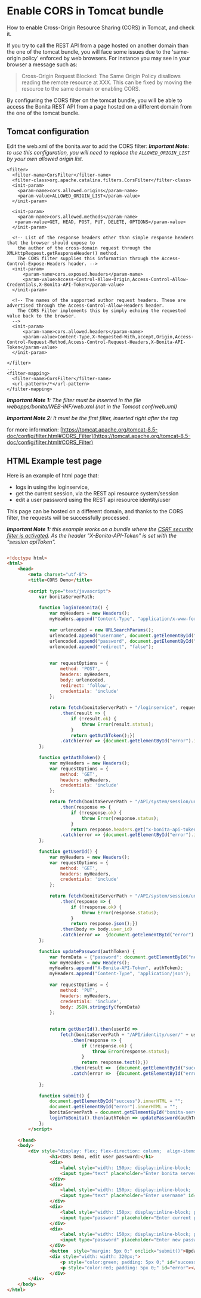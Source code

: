 # Enable CORS in Tomcat bundle

How to enable Cross-Origin Resource Sharing (CORS) in Tomcat, and check it.

If you try to call the REST API from a page hosted on another domain than the one of the tomcat bundle,
you will face some issues due to the 'same-origin policy' enforced by web browsers.
For instance you may see in your browser a message such as:

>Cross-Origin Request Blocked: The Same Origin Policy disallows reading the remote resource at XXX.
>This can be fixed by moving the resource to the same domain or enabling CORS.

By configuring the CORS filter on the tomcat bundle, you will be able to access the Bonita REST API from a page
 hosted on a different domain from the one of the tomcat bundle.


## Tomcat configuration

Edit the web.xml of the bonita.war to add the CORS filter:
_**Important Note:** to use this configuration, you will need to replace the `ALLOWED_ORIGIN_LIST` by your own allowed origin list._


```code
<filter>
  <filter-name>CorsFilter</filter-name>
  <filter-class>org.apache.catalina.filters.CorsFilter</filter-class>
  <init-param>
    <param-name>cors.allowed.origins</param-name>
    <param-value>ALLOWED_ORIGIN_LIST</param-value>
  </init-param>

  <init-param>
    <param-name>cors.allowed.methods</param-name>
   <param-value>GET, HEAD, POST, PUT, DELETE, OPTIONS</param-value>
  </init-param>

  <!-- List of the response headers other than simple response headers that the browser should expose to
    the author of the cross-domain request through the XMLHttpRequest.getResponseHeader() method.
    The CORS filter supplies this information through the Access-Control-Expose-Headers header. -->
  <init-param>
      <param-name>cors.exposed.headers</param-name>
      <param-value>Access-Control-Allow-Origin,Access-Control-Allow-Credentials,X-Bonita-API-Token</param-value>
  </init-param>

  <!-- The names of the supported author request headers. These are advertised through the Access-Control-Allow-Headers header.
    The CORS Filter implements this by simply echoing the requested value back to the browser.
  -->
  <init-param>
      <param-name>cors.allowed.headers</param-name>
      <param-value>Content-Type,X-Requested-With,accept,Origin,Access-Control-Request-Method,Access-Control-Request-Headers,X-Bonita-API-Token</param-value>
  </init-param>

</filter>
...
<filter-mapping>
  <filter-name>CorsFilter</filter-name>
  <url-pattern>/*</url-pattern>
</filter-mapping>
```
_**Important Note 1:** The filter must be inserted in the file webapps/bonita/WEB-INF/web.xml (not in the Tomcat conf/web.xml)_

_**Important Note 2:** It must be the first filter, inserted right after the </error-page> tag_

for more information:
[https://tomcat.apache.org/tomcat-8.5-doc/config/filter.html#CORS_Filter](https://tomcat.apache.org/tomcat-8.5-doc/config/filter.html#CORS_Filter)

## HTML Example test page

Here is an example of html page that:
- logs in using the loginservice,
- get the current session, via the REST api resource system/session
- edit a user password using the REST api resource identity/user

This page can be hosted on a different domain, and thanks to the CORS filter, the requests will be successfully processed.

_**Important Note 1:** this example works on a bundle where the [CSRF security filter is activated](csrf-security). As the header "X-Bonita-API-Token" is set with the "session apiToken"._

```html

<!doctype html>
<html>
    <head>
        <meta charset="utf-8">
        <title>CORS Demo</title>
    
        <script type="text/javascript">
			var bonitaServerPath;
			
            function loginToBonita() {
                var myHeaders = new Headers();
                myHeaders.append("Content-Type", "application/x-www-form-urlencoded");
    
                var urlencoded = new URLSearchParams();
                urlencoded.append("username", document.getElementById("username").value);
                urlencoded.append("password", document.getElementById("current-password").value);
                urlencoded.append("redirect", "false");
    
    
                var requestOptions = {
                    method: 'POST',
                    headers: myHeaders,
                    body: urlencoded,
                    redirect: 'follow',
                    credentials: 'include'
                };
    
                return fetch(bonitaServerPath + "/loginservice", requestOptions)
                    .then(result => {
						if (!result.ok) {
							throw Error(result.status);
						}
						return getAuthToken();})
                    .catch(error => {document.getElementById("error").innerHTML += "<br/> &#x26a0; Login error. " + error;});
            };
    
            function getAuthToken() {
                var myHeaders = new Headers();
                var requestOptions = {
                    method: 'GET',
                    headers: myHeaders,
                    credentials: 'include'
                };

                return fetch(bonitaServerPath + "/API/system/session/unusedId", requestOptions)
                    .then(response => {
						if (!response.ok) {
							throw Error(response.status);
						}
						return response.headers.get("x-bonita-api-token");})
                    .catch(error => {document.getElementById("error").innerHTML += "<br/> &#x26a0; Unable to retrieve authentication token from session. " + error;});
            };
    
            function getUserId() {
                var myHeaders = new Headers();
                var requestOptions = {
                    method: 'GET',
                    headers: myHeaders,
                    credentials: 'include'
                };
    
                return fetch(bonitaServerPath + "/API/system/session/unusedId", requestOptions)
                    .then(response => {
						if (!response.ok) {
							throw Error(response.status);
						}
						return response.json();})
                    .then(body => body.user_id)
                    .catch(error =>  {document.getElementById("error").innerHTML += "<br/> &#x26a0; Unable to retrieve UserId from session. " + error;});
            };
    
            function updatePassword(authToken) {
                var formData = {"password": document.getElementById("new-password").value}
                var myHeaders = new Headers();
                myHeaders.append("X-Bonita-API-Token", authToken);
                myHeaders.append("Content-Type", 'application/json');
    
                var requestOptions = {
                    method: 'PUT',
                    headers: myHeaders,
                    credentials: 'include',
                    body: JSON.stringify(formData)
                };
    
    
                return getUserId().then(userId =>
                    fetch(bonitaServerPath + "/API/identity/user/" + userId, requestOptions)
                        .then(response => {
							if (!response.ok) {
								throw Error(response.status);
							}
							return response.text();})
                        .then(result =>  {document.getElementById("success").innerHTML = "&#10003; Password updated!"})
                        .catch(error =>  {document.getElementById("error").innerHTML += "<br/> &#x26a0; Unable to update the password. " + error;}));
    
            };
    
            function submit() {
				document.getElementById("success").innerHTML = "";
				document.getElementById("error").innerHTML = "";
				bonitaServerPath = document.getElementById("bonita-server-path").value;
				loginToBonita().then(authToken => updatePassword(authToken));
            };
        </script>
    
    </head>
    <body>
		<div style="display: flex; flex-direction: column;  align-items: center;">
				<h1>CORS Demo, edit user password:</h1>
				<div>
					<label style="width: 150px; display:inline-block;  padding: 5px 0;" for="bonita-server-path">Path to bonita server</label></span>
					<input type="text" placeholder="Enter bonita server path" id="bonita-server-path" required/>
				</div>
				<div>
					<label style="width: 150px; display:inline-block;  padding: 5px 0;" for="username">Username</label></span>
					<input type="text" placeholder="Enter username" id="username" required/>
				</div>
				<div>
					<label style="width: 150px; display:inline-block; padding: 5px 0;" for="username">Current password</label>
					<input type="password" placeholder="Enter current password" id="current-password" required/>
				</div>
				<div>
					<label style="width: 150px; display:inline-block; padding: 5px 0;" for="username">New password</label>
					<input type="password" placeholder="Enter new password" id="new-password" required/>
				</div>
				<button  style="margin: 5px 0;" onclick="submit()">Update password</button>
				<div style="width: width: 320px;">
					<p style="color:green; padding: 5px 0;" id="success"></p>
					<p style="color:red; padding: 5px 0;" id="error"></p>
				</div>
		</div>
    </body>
</html>

```

